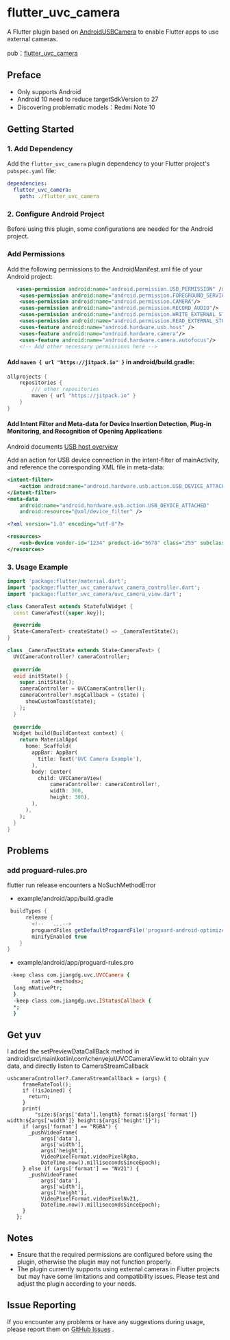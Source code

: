 # flutter_uvc_camera

A Flutter plugin based on [AndroidUSBCamera](https://github.com/jiangdongguo/AndroidUSBCamera) to enable Flutter apps to use external cameras.

pub：[flutter_uvc_camera](https://pub.dev/packages/flutter_uvc_camera)

## Preface 
- Only supports Android
- Android 10 need to reduce targetSdkVersion to 27
- Discovering problematic models：Redmi Note 10 

## Getting Started

### 1. Add Dependency

Add the `flutter_uvc_camera` plugin dependency to your Flutter project's `pubspec.yaml` file:

```yaml
dependencies:
  flutter_uvc_camera: 
    path: ./flutter_uvc_camera
```


### 2. Configure Android Project
Before using this plugin, some configurations are needed for the Android project.

### Add Permissions
Add the following permissions to the AndroidManifest.xml file of your Android project:
```xml
   <uses-permission android:name="android.permission.USB_PERMISSION" />
    <uses-permission android:name="android.permission.FOREGROUND_SERVICE" />
    <uses-permission android:name="android.permission.CAMERA"/>
    <uses-permission android:name="android.permission.RECORD_AUDIO"/>
    <uses-permission android:name="android.permission.WRITE_EXTERNAL_STORAGE"/>
    <uses-permission android:name="android.permission.READ_EXTERNAL_STORAGE"/>
    <uses-feature android:name="android.hardware.usb.host" />
    <uses-feature android:name="android.hardware.camera"/>
    <uses-feature android:name="android.hardware.camera.autofocus"/>
    <!-- Add other necessary permissions here -->
```

#### Add `maven { url "https://jitpack.io" }` in android/build.gradle:

```gradle
allprojects {
    repositories {
        /// other repositories
        maven { url "https://jitpack.io" }
    }
}
```

#### Add Intent Filter and Meta-data for Device Insertion Detection, Plug-in Monitoring, and Recognition of Opening Applications

Android documents [USB host overview](https://developer.android.google.cn/develop/connectivity/usb/host?hl=en)

Add an action for USB device connection in the intent-filter of mainActivity, and reference the corresponding XML file in meta-data:

```xml
<intent-filter>
    <action android:name="android.hardware.usb.action.USB_DEVICE_ATTACHED" />
</intent-filter>
<meta-data
    android:name="android.hardware.usb.action.USB_DEVICE_ATTACHED"
    android:resource="@xml/device_filter" />
```

```device_filter.xml
<?xml version="1.0" encoding="utf-8"?>

<resources>
    <usb-device vendor-id="1234" product-id="5678" class="255" subclass="66" protocol="1" />
</resources>
```

### 3. Usage Example

```dart
import 'package:flutter/material.dart';
import 'package:flutter_uvc_camera/uvc_camera_controller.dart';
import 'package:flutter_uvc_camera/uvc_camera_view.dart';

class CameraTest extends StatefulWidget {
  const CameraTest({super.key});

  @override
  State<CameraTest> createState() => _CameraTestState();
}

class _CameraTestState extends State<CameraTest> {
  UVCCameraController? cameraController;
  
  @override
  void initState() {
    super.initState();
    cameraController = UVCCameraController();
    cameraController?.msgCallback = (state) {
      showCustomToast(state);
    };
  }
  
  @override
  Widget build(BuildContext context) {
    return MaterialApp(
      home: Scaffold(
        appBar: AppBar(
          title: Text('UVC Camera Example'),
        ),
        body: Center(
          child: UVCCameraView(
              cameraController: cameraController!,
              width: 300,
              height: 300),
        ),
      ),
    );
  }
}
```

## Problems
### add proguard-rules.pro
flutter run release encounters a NoSuchMethodError
- example/android/app/build.gradle
```gradle
 buildTypes {
      release {
        <!--   ...-->
        proguardFiles getDefaultProguardFile('proguard-android-optimize.txt'), 'proguard-rules.pro'
        minifyEnabled true
    }
}
```
- example/android/app/proguard-rules.pro
```pro
 -keep class com.jiangdg.uvc.UVCCamera {
        native <methods>;
  long mNativePtr;
  }
  -keep class com.jiangdg.uvc.IStatusCallback {
  *;
  }
```
 ## Get yuv
 I added the setPreviewDataCallBack method in android\src\main\kotlin\com\chenyeju\UVCCameraView.kt to obtain yuv data, and directly listen to CameraStreamCallback
 ```
usbcameraController?.CameraStreamCallback = (args) {
      frameRateTool();
      if (!isJoined) {
        return;
      }
      print(
          "size:${args['data'].length} format:${args['format']} width:${args['width']} height:${args['height']}");
      if (args['format'] == "RGBA") {
        _pushVideoFrame(
            args['data'],
            args['width'],
            args['height'],
            VideoPixelFormat.videoPixelRgba,
            DateTime.now().millisecondsSinceEpoch);
      } else if (args['format'] == "NV21") {
        _pushVideoFrame(
            args['data'],
            args['width'],
            args['height'],
            VideoPixelFormat.videoPixelNv21,
            DateTime.now().millisecondsSinceEpoch);
      }
    };
  ```
  

## Notes
- Ensure that the required permissions are configured before using the plugin, otherwise the plugin may not function 
  properly.
- The plugin currently supports using external cameras in Flutter projects but may have some limitations and 
  compatibility issues. Please test and adjust the plugin according to your needs.

## Issue Reporting
If you encounter any problems or have any suggestions during usage, please report them on
[GitHub Issues](https://github.com/chenyeju295/flutter_uvc_camera/issues) .



